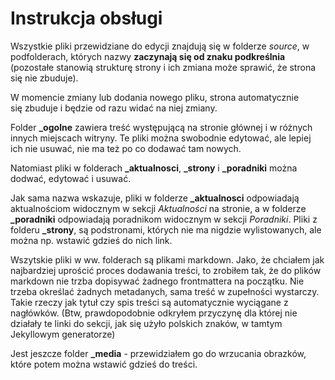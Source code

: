 # Instrukcja obsługi

Wszystkie pliki przewidziane do edycji znajdują się w folderze *source*, w podfolderach, których nazwy **zaczynają się od znaku podkreślnia** (pozostałe stanowią strukturę strony i ich zmiana może sprawić, że strona się nie zbuduje).

W momencie zmiany lub dodania nowego pliku, strona automatycznie się zbuduje i będzie od razu widać na niej zmiany.

Folder **\_ogolne** zawiera treść występującą na stronie głównej i w różnych innych miejscach witryny. Te pliki można swobodnie edytować, ale lepiej ich nie usuwać, nie ma też po co dodawać tam nowych.

Natomiast pliki w folderach **\_aktualnosci**, **\_strony** i **\_poradniki** można dodwać, edytować i usuwać.

Jak sama nazwa wskazuje, pliki w folderze **\_aktualnosci** odpowiadają aktualnościom widocznym w sekcji *Aktualności* na stronie, a w folderze **\_poradniki** odpowiadają poradnikom widocznym w sekcji *Poradniki*.
Pliki z folderu **\_strony**, są podstronami, których nie ma nigdzie wylistowanych, ale można np. wstawić gdzieś do nich link.

Wszytskie pliki w ww. folderach są plikami markdown. Jako, że chciałem jak najbardziej uprościć proces dodawania treści, to zrobiłem tak, że do plików markdown nie trzba dopisywać żadnego frontmattera na początku. Nie trzeba określać żadnych metadanych, sama treść w zupełności wystarczy. Takie rzeczy jak tytuł czy spis treści są automatycznie wyciągane z nagłówków. (Btw, prawdopodobnie odkryłem przyczynę dla której nie działały te linki do sekcji, jak się użyło polskich znaków, w tamtym Jekyllowym generatorze)

Jest jeszcze folder **\_media** - przewidziałem go do wrzucania obrazków, które potem można wstawić gdzieś do treści.
